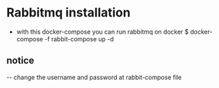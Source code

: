 # Rabbitmq installation
- with this docker-compose you can run rabbitmq on docker 
    $ docker-compose -f rabbit-compose up -d
## notice
-- change the username and password at rabbit-compose file
 